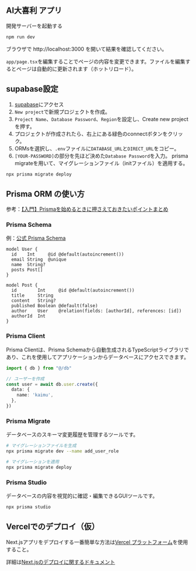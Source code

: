 ## AI大喜利 アプリ

開発サーバーを起動する

```bash
npm run dev
```

ブラウザで http://localhost:3000 を開いて結果を確認してください。

`app/page.tsx`を編集することでページの内容を変更できます。ファイルを編集するとページは自動的に更新されます（ホットリロード）。

## supabase設定
1. [supabase](https://supabase.com/)にアクセス  
2. `New project`で新規プロジェクトを作成。
3. `Project Name`、`Database Password`、`Region`を設定し、Create new projectを押す。
4. プロジェクトが作成されたら、右上にある緑色のconnectボタンをクリック。
5. ORMsを選択し、`.env`ファイルに`DATABASE_URL`と`DIRECT_URL`をコピー。
6. `[YOUR-PASSWORD]`の部分を先ほど決めた`Database Password`を入力。
prisma migrateを用いて、マイグレーションファイル（initファイル）を適用する。
```bash
npx prisma migrate deploy
```

## Prisma ORM の使い方
参考：[【入門】Prismaを始めるときに押さえておきたいポイントまとめ
](https://zenn.dev/shintaro/articles/e649722e41af4f)

### Prisma Schema
例：[公式 Prisma Schema](https://www.prisma.io/docs/orm/prisma-schema/overview)
```prisma
model User {
  id    Int     @id @default(autoincrement())
  email String  @unique
  name  String?
  posts Post[]
}

model Post {
  id        Int     @id @default(autoincrement())
  title     String
  content   String?
  published Boolean @default(false)
  author    User    @relation(fields: [authorId], references: [id])
  authorId  Int
}
```

### Prisma Client
Prisma Clientは、Prisma Schemaから自動生成されるTypeScriptライブラリであり、これを使用してアプリケーションからデータベースにアクセスできます。  
``` typescript
import { db } from "@/db"

// ユーザーを作成
const user = await db.user.create({
  data: {
    name: 'kaimu',
  },
})
```
### Prisma Migrate
データベースのスキーマ変更履歴を管理するツールです。
```bash
# マイグレーションファイルを生成
npx prisma migrate dev --name add_user_role

# マイグレーションを適用
npx prisma migrate deploy
```

### Prisma Studio
データベースの内容を視覚的に確認・編集できるGUIツールです。
```bash
npx prisma studio
```

## Vercelでのデプロイ（仮）

Next.jsアプリをデプロイする一番簡単な方法は[Vercel プラットフォーム](https://vercel.com/new?utm_medium=default-template&filter=next.js&utm_source=create-next-app&utm_campaign=create-next-app-readme)を使用すること。

詳細は[Next.jsのデプロイに関するドキュメント](https://nextjs.org/docs/app/building-your-application/deploying)
